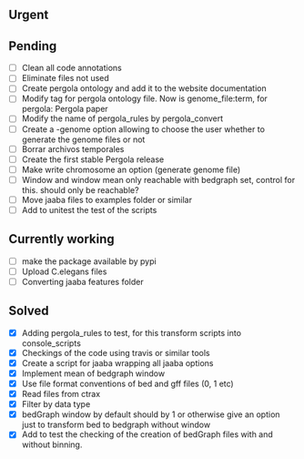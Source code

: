 ## Urgent


## Pending
- [ ] Clean all code annotations
- [ ] Eliminate files not used
- [ ] Create pergola ontology and add it to the website documentation
- [ ] Modify tag for pergola ontology file. Now is genome_file:term, for pergola: Pergola paper
- [ ] Modify the name of pergola_rules by pergola_convert
- [ ] Create a -genome option allowing to choose the user whether to generate the genome files or not
- [ ] Borrar archivos temporales
- [ ] Create the first stable Pergola release
- [ ] Make write chromosome an option (generate genome file)
- [ ] Window and window mean only reachable with bedgraph set, control for this. should only be reachable?
- [ ] Move jaaba files to examples folder or similar
- [ ] Add to unitest the test of the scripts

## Currently working
- [ ] make the package available by pypi
- [ ] Upload C.elegans files
- [ ] Converting jaaba features folder

## Solved
- [X] Adding pergola_rules to test, for this transform scripts into console_scripts
- [X] Checkings of the code using travis or similar tools
- [X] Create a script for jaaba wrapping all jaaba options
- [X] Implement mean of bedgraph window
- [X] Use file format conventions of bed and gff files (0, 1 etc)
- [X] Read files from ctrax
- [X] Filter by data type
- [X] bedGraph window by default should by 1 or otherwise give an option just to transform bed to bedgraph without window
- [X] Add to test the checking of the creation of bedGraph files with and without binning.
